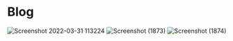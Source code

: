 # Blog
![Screenshot 2022-03-31 113224](https://user-images.githubusercontent.com/102648602/160988311-a1965120-1798-4032-99f1-58e99c7749c6.png)
![Screenshot (1873)](https://user-images.githubusercontent.com/102648602/160988326-0d16d9b3-7320-4637-83b5-6300d044f1a6.png)
![Screenshot (1874)](https://user-images.githubusercontent.com/102648602/160988343-e51c6e10-c120-4c54-8e23-ad5425356f6f.png)
